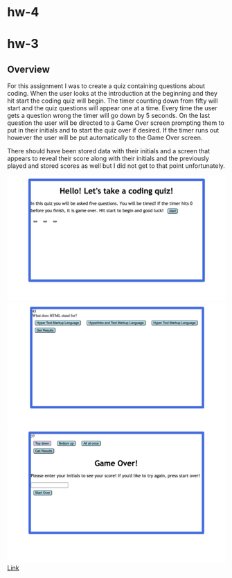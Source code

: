 # hw-4
# hw-3
## Overview
For this assignment I was to create a quiz containing questions about coding. When the user looks at the introduction at the beginning and they hit start the coding quiz will begin. The timer counting down from fifty will start and the quiz questions will appear one at a time. Every time the user gets a question wrong the timer will go down by 5 seconds. On the last question the user will be directed to a Game Over screen prompting them to put in their initials and to start the quiz over if desired. If the timer runs out however the user will be put automatically to the Game Over screen. 

There should have been stored data with their initials and a screen that appears to reveal their score along with their initials and the previously played and stored scores as well but I did not get to that point unfortunately.


![Image](Assets/Images/sh-1.png)
![Image](Assets/Images/sh-2.png)
![Image](Assets/Images/sh-3.png)
[Link]()